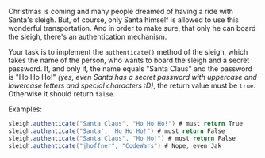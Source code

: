 Christmas is coming and many people dreamed of having a ride with Santa's sleigh. But, of course, only Santa himself is
allowed to use this wonderful transportation. And in order to make sure, that only he can board the sleigh, there's an
authentication mechanism.

Your task is to implement the `authenticate()` method of the sleigh, which takes the name of the person, who wants to
board the sleigh and a secret password. If, and only if, the name equals "Santa Claus" and the password is "Ho Ho Ho!"
*(yes, even Santa has a secret password with uppercase and lowercase letters and special characters :D)*, the return
value must be `true`. Otherwise it should return `false`.

Examples:

```java
sleigh.authenticate("Santa Claus", "Ho Ho Ho!") # must return True
sleigh.authenticate("Santa', 'Ho Ho Ho!") # must return False
sleigh.authenticate("Santa Claus", "Ho Ho!") # must return False
sleigh.authenticate("jhoffner", "CodeWars") # Nope, even Jak
```
